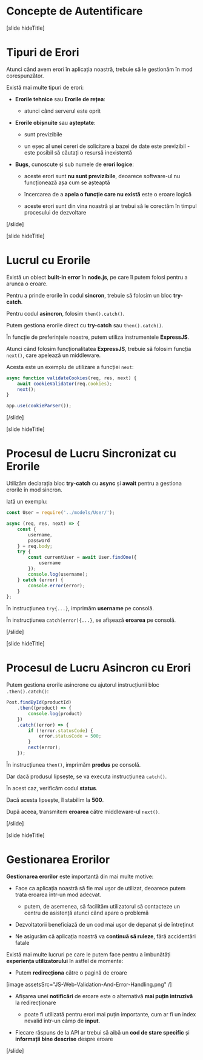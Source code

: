 # Concepte de Autentificare

[slide hideTitle]

# Tipuri de Erori

Atunci când avem erori în aplicația noastră, trebuie să le gestionăm în mod corespunzător.

Există mai multe tipuri de erori:

- **Erorile tehnice** sau **Erorile de rețea**:

  * atunci când serverul este oprit

- **Erorile obișnuite** sau **așteptate**:

  * sunt previzibile

  * un eșec al unei cereri de solicitare a bazei de date este previzibil - este posibil să căutați o resursă inexistentă

- **Bugs**, cunoscute și sub numele de **erori logice**:

  * aceste erori sunt **nu sunt previzibile**, deoarece software-ul nu funcționează așa cum se așteaptă

  * încercarea de a **apela o funcție care nu există** este o eroare logică

  * aceste erori sunt din vina noastră și ar trebui să le corectăm în timpul procesului de dezvoltare

[/slide]

[slide hideTitle]

# Lucrul cu Erorile

Există un obiect **built-in error** în **node.js**, pe care îl putem folosi pentru a arunca o eroare.

Pentru a prinde erorile în codul **sincron**, trebuie să folosim un bloc **try-catch**.

Pentru codul **asincron**, folosim `then().catch()`.

Putem gestiona erorile direct cu **try-catch** sau `then().catch()`. 

În funcție de preferințele noastre, putem utiliza instrumentele **ExpressJS**.

Atunci când folosim funcționalitatea **ExpressJS**, trebuie să folosim funcția `next()`, care apelează un middleware.

Acesta este un exemplu de utilizare a funcției `next`:

```js
async function validateCookies(req, res, next) {
    await cookieValidator(req.cookies);
    next();
}

app.use(cookieParser());
```

[/slide]

[slide hideTitle]

# Procesul de Lucru Sincronizat cu Erorile

Utilizăm declarația bloc **try-catch** cu **async** și **await** pentru a gestiona erorile în mod sincron.

Iată un exemplu:

```js
const User = require('../models/User/');

async (req, res, next) => {
    const {
        username,
        password
    } = req.body;
    try {
        const currentUser = await User.findOne({
            username
        });
        console.log(username);
    } catch (error) {
        console.error(error);
    }
};
```

În instrucțiunea `try{...}`, imprimăm **username** pe consolă.

În instrucțiunea `catch(error){...}`, se afișează **eroarea** pe consolă.

[/slide]

[slide hideTitle]

# Procesul de Lucru Asincron cu Erori

Putem gestiona erorile asincrone cu ajutorul instrucțiunii bloc `.then().catch()`:

```js
Post.findById(productId)
    .then((product) => {
        console.log(product)
    })
    .catch((error) => {
        if (!error.statusCode) {
            error.statusCode = 500;
        }
        next(error);
    });
```

În instrucțiunea `then()`, imprimăm **produs** pe consolă.

Dar dacă produsul lipsește, se va executa instrucțiunea `catch()`.

În acest caz, verificăm codul **status**.

Dacă acesta lipsește, îl stabilim la **500**.

După aceea, transmitem **eroarea** către middleware-ul `next()`.

[/slide]

[slide hideTitle]

# Gestionarea Erorilor

**Gestionarea erorilor** este importantă din mai multe motive:

- Face ca aplicația noastră să fie mai ușor de utilizat, deoarece putem trata eroarea într-un mod adecvat.
  * putem, de asemenea, să facilităm utilizatorul să contacteze un centru de asistență atunci când apare o problemă

- Dezvoltatorii beneficiază de un cod mai ușor de depanat și de întreținut

- Ne asigurăm că aplicația noastră va **continuă să ruleze**, fără accidentări fatale


Există mai multe lucruri pe care le putem face pentru a îmbunătăți **experiența utilizatorului** în astfel de momente:

- Putem **redirecționa** către o pagină de eroare

[image assetsSrc="JS-Web-Validation-And-Error-Handling.png" /]

- Afișarea unei **notificări** de eroare este o alternativă **mai puțin intruzivă** la redirecționare

  * poate fi utilizată pentru erori mai puțin importante, cum ar fi un index nevalid într-un câmp de **input**.

- Fiecare răspuns de la API ar trebui să aibă un **cod de stare specific** și **informații bine descrise** despre eroare

[/slide]
